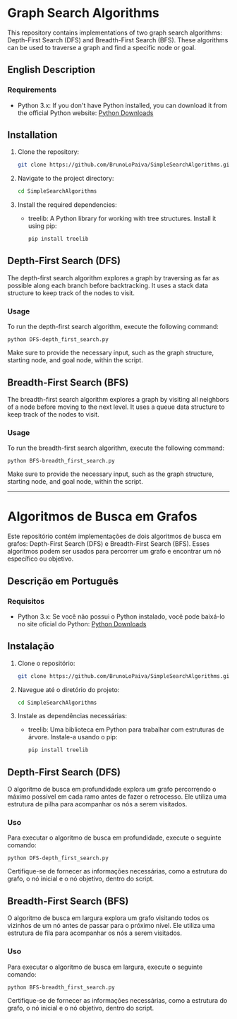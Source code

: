 # Graph Search Algorithms

This repository contains implementations of two graph search algorithms: Depth-First Search (DFS) and Breadth-First Search (BFS). These algorithms can be used to traverse a graph and find a specific node or goal.

## English Description

### Requirements

- Python 3.x: If you don't have Python installed, you can download it from the official Python website: [Python Downloads](https://www.python.org/downloads/)

## Installation

1. Clone the repository:

   ```bash
   git clone https://github.com/BrunoLoPaiva/SimpleSearchAlgorithms.git
   ```

2. Navigate to the project directory:

   ```bash
   cd SimpleSearchAlgorithms
   ```

3. Install the required dependencies:

   - treelib: A Python library for working with tree structures. Install it using pip:

     ```bash
     pip install treelib
     ```

## Depth-First Search (DFS)

The depth-first search algorithm explores a graph by traversing as far as possible along each branch before backtracking. It uses a stack data structure to keep track of the nodes to visit.

### Usage

To run the depth-first search algorithm, execute the following command:

```
python DFS-depth_first_search.py
```

Make sure to provide the necessary input, such as the graph structure, starting node, and goal node, within the script.

## Breadth-First Search (BFS)

The breadth-first search algorithm explores a graph by visiting all neighbors of a node before moving to the next level. It uses a queue data structure to keep track of the nodes to visit.

### Usage

To run the breadth-first search algorithm, execute the following command:

```
python BFS-breadth_first_search.py
```

Make sure to provide the necessary input, such as the graph structure, starting node, and goal node, within the script.


---


# Algoritmos de Busca em Grafos

Este repositório contém implementações de dois algoritmos de busca em grafos: Depth-First Search (DFS) e Breadth-First Search (BFS). Esses algoritmos podem ser usados para percorrer um grafo e encontrar um nó específico ou objetivo.

## Descrição em Português

### Requisitos

- Python 3.x: Se você não possui o Python instalado, você pode baixá-lo no site oficial do Python: [Python Downloads](https://www.python.org/downloads/)

## Instalação

1. Clone o repositório:

   ```bash
   git clone https://github.com/BrunoLoPaiva/SimpleSearchAlgorithms.git
   ```

2. Navegue até o diretório do projeto:

   ```bash
   cd SimpleSearchAlgorithms
   ```

3. Instale as dependências necessárias:

   - treelib: Uma biblioteca em Python para trabalhar com estruturas de árvore. Instale-a usando o pip:

     ```bash
     pip install treelib
     ```

## Depth-First Search (DFS)

O algoritmo de busca em profundidade explora um grafo percorrendo o máximo possível em cada ramo antes de fazer o retrocesso. Ele utiliza uma estrutura de pilha para acompanhar os nós a serem visitados.

### Uso

Para executar o algoritmo de busca em profundidade, execute o seguinte comando:

```
python DFS-depth_first_search.py
```

Certifique-se de fornecer as informações necessárias, como a estrutura do grafo, o nó inicial e o nó objetivo, dentro do script.

## Breadth-First Search (BFS)

O algoritmo de busca em largura explora um grafo visitando todos os vizinhos de um nó antes de passar para o próximo nível. Ele utiliza uma estrutura de fila para acompanhar os nós a serem visitados.

### Uso

Para executar o algoritmo de busca em largura, execute o seguinte comando:

```
python BFS-breadth_first_search.py
```

Certifique-se de fornecer as informações necessárias, como a estrutura do grafo, o nó inicial e o nó objetivo, dentro do script.

